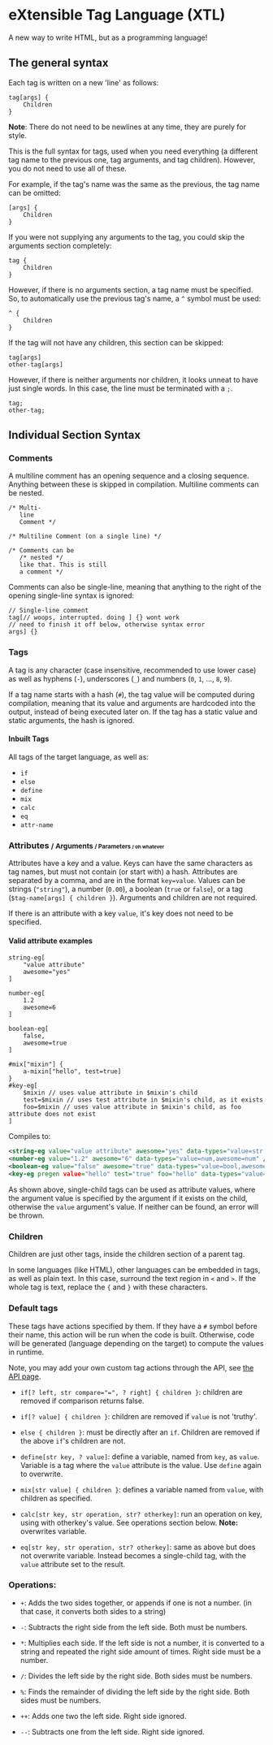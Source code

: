 eXtensible Tag Language (XTL)
=============================
A new way to write HTML, but as a programming language!

The general syntax
------------------

Each tag is written on a new 'line' as follows:

```xtl
tag[args] {
    Children
}
```

**Note**: There do not need to be newlines at any time, they are purely
          for style.

This is the full syntax for tags, used when you need everything (a
    different tag name to the previous one, tag arguments, and tag
    children). However, you do not need to use all of these.

For example, if the tag's name was the same as the previous, the tag
    name can be omitted:

```xtl
[args] {
    Children
}
```

If you were not supplying any arguments to the tag, you could skip the
    arguments section completely:

```xtl
tag {
    Children
}
```

However, if there is no arguments section, a tag name must be specified.
    So, to automatically use the previous tag's name, a `^` symbol must
    be used:

```xtl
^ {
    Children
}
```

If the tag will not have any children, this section can be skipped:

```xtl
tag[args]
other-tag[args]
```

However, if there is neither arguments nor children, it looks unneat to
    have just single words. In this case, the line must be terminated
    with a `;`.

```xtl
tag;
other-tag;
```

Individual Section Syntax
-------------------------

### Comments
A multiline comment has an opening sequence and a closing sequence.
    Anything between these is skipped in compilation. Multiline comments
    can be nested.

```xtl
/* Multi-
   line
   Comment */

/* Multiline Comment (on a single line) */

/* Comments can be
   /* nested */
   like that. This is still
   a comment */
```

Comments can also be single-line, meaning that anything to the right of
    the opening single-line syntax is ignored:

```xtl
// Single-line comment
tag[// woops, interrupted. doing ] {} wont work
// need to finish it off below, otherwise syntax error
args] {}
```

### Tags

A tag is any character (case insensitive, recommended to use lower case)
    as well as hyphens (`-`), underscores (`_`) and numbers
    (`0`, `1`, ..., `8`, `9`).

If a tag name starts with a hash (`#`), the tag value will be computed
    during compilation, meaning that its value and arguments are
    hardcoded into the output, instead of being executed later on.
    If the tag has a static value and static arguments, the hash is
    ignored.

#### Inbuilt Tags

All tags of the target language, as well as:

 - `if`
 - `else`
 - `define`
 - `mix`
 - `calc`
 - `eq`
 - `attr-name`

### Attributes <small>/ Arguments <small>/ Parameters <small>/ oh whatever</small></small></small>

Attributes have a key and a value. Keys can have the same characters as
    tag names, but must not contain (or start with) a hash. Attributes
    are separated by a comma, and are in the format `key=value`.
    Values can be strings (`"string"`), a number (`0.00`), a boolean
    (`true` or `false`), or a tag (`$tag-name[args] { children }`).
    Arguments and children are not required.

If there is an attribute with a key `value`, it's key does not need to
    be specified.

#### Valid attribute examples

```xtl
string-eg[
    "value attribute"
    awesome="yes"
]

number-eg[
    1.2
    awesome=6
]

boolean-eg[
    false,
    awesome=true
]

#mix["mixin"] {
    a-mixin["hello", test=true]
}
#key-eg[
    $mixin // uses value attribute in $mixin's child
    test=$mixin // uses test attribute in $mixin's child, as it exists
    foo=$mixin // uses value attribute in $mixin's child, as foo attribute does not exist
]
```

Compiles to:

```xml
<string-eg value="value attribute" awesome="yes" data-types="value=str,awesome=str" />
<number-eg value="1.2" awesome="6" data-types="value=num,awesome=num" />
<boolean-eg value="false" awesome="true" data-types="value=bool,awesome=bool" />
<key-eg pregen value="hello" test="true" foo="hello" data-types="value=str,test=bool,foo=str" />
```

As shown above, single-child tags can be used as attribute values, where
    the argument value is specified by the argument if it exists on the
    child, otherwise the `value` argument's value. If neither can be
    found, an error will be thrown.

### Children

Children are just other tags, inside the children section of a parent
    tag.

In some languages (like HTML), other languages can be embedded in tags,
    as well as plain text. In this case, surround the text region in
    `<` and `>`. If the whole tag is text, replace the `{` and `}` with
    these characters.

### Default tags

These tags have actions specified by them. If they have a `#` symbol
    before their name, this action will be run when the code is built.
    Otherwise, code will be generated (language depending on the target)
    to compute the values in runtime.

Note, you may add your own custom tag actions through the API, see
[the API page](README.md#the-api).

 - `if[? left, str compare="=", ? right] { children }`:
    children are removed if comparison returns false.
 - `if[? value] { children }`:
    children are removed if `value` is not 'truthy'.
 - `else { children }`:
    must be directly after an `if`. Children are removed if the above
    `if`'s children are not.

 - `define[str key, ? value]`:
    define a variable, named from `key`, as `value`. Variable is a
    tag where the `value` attribute is the value. Use `define` again to
    overwrite.
 - `mix[str value] { children }`:
    defines a variable named from `value`, with children as specified.

 - `calc[str key, str operation, str? otherkey]`:
    run an operation on key, using with otherkey's value. See operations
    section below. **Note:** overwrites variable.
 - `eq[str key, str operation, str? otherkey]`:
    same as above but does not overwrite variable. Instead becomes a
    single-child tag, with the `value` attribute set to the result.

### Operations:

 - `+`: Adds the two sides together, or appends if one is not a number.
    (in that case, it converts both sides to a string)
 - `-`: Subtracts the right side from the left side. Both must be
    numbers.
 - `*`: Multiplies each side. If the left side is not a number, it is
    converted to a string and repeated the right side amount of times.
    Right side must be a number.
 - `/`: Divides the left side by the right side. Both sides must be
    numbers.
 - `%`: Finds the remainder of dividing the left side by the right side.
    Both sides must be numbers.

 - `++`: Adds one two the left side. Right side ignored.
 - `--`: Subtracts one from the left side. Right side ignored.